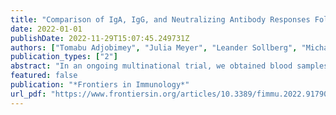 ```yaml
---
title: "Comparison of IgA, IgG, and Neutralizing Antibody Responses Following Immunization With Moderna, BioNTech, AstraZeneca, Sputnik-V, Johnson and Johnson, and Sinopharm’s COVID-19 Vaccines"
date: 2022-01-01
publishDate: 2022-11-29T15:07:45.249731Z
authors: ["Tomabu Adjobimey", "Julia Meyer", "Leander Sollberg", "Michael Bawolt", "Christina Berens", "Peđa Kovačević", "Anika Trudić", "Marijo Parcina", "Achim Hoerauf"]
publication_types: ["2"]
abstract: "In an ongoing multinational trial, we obtained blood samples from 365 volunteers vaccinated with mRNA vaccines (Moderna, BioNTech), viral DNA-vectored vaccines (AstraZeneca, Sputnik-V, and Johnson and Johnson), or the attenuated virus vaccine from Sinopharm. After collecting reactogenicity data, the expression of S-Protein binding IgG and IgA was analyzed using an automated sandwich ELISA system. Serum neutralizing potentials were then investigated using an ACE-2-RBD neutralizing assay. Moderna’s vaccine induced the highest amounts of SARS-CoV-2 specific neutralizing antibodies compared to the other groups. In contrast, Sinopharm and Johnson and Johnson’s vaccinees presented the lowest SARS-CoV-2-specific antibody titers. Interestingly, moderate to high negative correlations between age and virus-specific IgG expression were observed in the Johnson and Johnson (ρ =-0.3936) and Sinopharm (ρ =-0.6977) groups according to Spearman’s rank correlation analysis. A negative correlation was seen between age and IgA expression in the Sputnik-V group (ρ =-0.3917). The analysis of virus neutralization potentials in age categories demonstrated that no significant neutralization potential was observed in older vaccinees (61and 80 years old) in the Sputnik-V Johnson and Johnson and Sinopharm vaccinees’ groups. In contrast, neutralization potentials in sera of Moderna, BioNTech, and AstraZeneca vaccinees were statistically comparable in all age categories. Furthermore, while the AstraZeneca vaccine alone induced moderate IgG and IgA expression, the combination with Moderna or BioNTech mRNA vaccines induced significantly higher antibody levels than a double dose of AstraZeneca and similar IgG expression and neutralization potential compared to Moderna or BioNTech vaccines used alone. These results suggest that mRNA vaccines are the most immunogenic after two doses. DNA vectored vaccines from AstraZeneca and Sputnik-V presented lower but significant antibody expression and virus neutralizing properties after two doses. The lowest antibody and neutralization potential were observed in the Sinopharm or Johnson and Johnson vaccinees. Especially elderly over 60 presented no significant increase in neutralizing antibodies after vaccination. The data also indicate that heterologous vaccination strategies combining the AstraZeneca DNA vectored vaccines and mRNA vaccines are more effective in the induction of neutralizing antibodies compared to their homologous counterparts."
featured: false
publication: "*Frontiers in Immunology*"
url_pdf: "https://www.frontiersin.org/articles/10.3389/fimmu.2022.917905"
---
```


